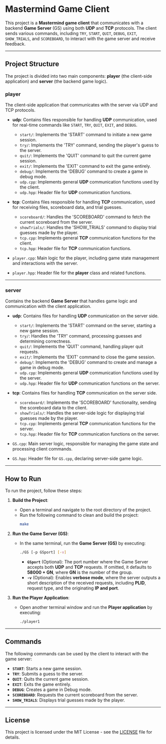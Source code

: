 # Mastermind Game Client

This project is a **Mastermind game client** that communicates with a backend **Game Server** (GS) using both **UDP** and **TCP** protocols. The client sends various commands, including `TRY`, `START`, `QUIT`, `DEBUG`, `EXIT`, `SHOW_TRIALS`, and `SCOREBOARD`, to interact with the game server and receive feedback.

---

## Project Structure

The project is divided into two main components: **player** (the client-side application) and **server** (the backend game logic).

### **player**
The client-side application that communicates with the server via UDP and TCP protocols.

- **udp**: Contains files responsible for handling **UDP** communication, used for real-time commands like `START`, `TRY`, `QUIT`, `EXIT`, and `DEBUG`.
    - `start/`: Implements the 'START' command to initiate a new game session.
    - `try/`: Implements the 'TRY' command, sending the player's guess to the server.
    - `quit/`: Implements the 'QUIT' command to quit the current game session.
    - `exit/`: Implements the 'EXIT' command to exit the game entirely.
    - `debug/`: Implements the 'DEBUG' command to create a game in debug mode.
    - `udp.cpp`: Implements general **UDP** communication functions used by the client.
    - `udp.hpp`: Header file for **UDP** communication functions.

- **tcp**: Contains files responsible for handling **TCP** communication, used for receiving files, scoreboard data, and trial guesses.
    - `scoreboard/`: Handles the 'SCOREBOARD' command to fetch the current scoreboard from the server.
    - `showTrials/`: Handles the 'SHOW_TRIALS' command to display trial guesses made by the player.
    - `tcp.cpp`: Implements general **TCP** communication functions for the client.
    - `tcp.hpp`: Header file for **TCP** communication functions.

- `player.cpp`: Main logic for the player, including game state management and interactions with the server.
- `player.hpp`: Header file for the **player** class and related functions.

---

### **server**
Contains the backend **Game Server** that handles game logic and communication with the client application.

- **udp**: Contains files for handling **UDP** communication on the server side.
    - `start/`: Implements the 'START' command on the server, starting a new game session.
    - `try/`: Handles the 'TRY' command, processing guesses and determining correctness.
    - `quit/`: Implements the 'QUIT' command, handling player quit requests.
    - `exit/`: Implements the 'EXIT' command to close the game session.
    - `debug/`: Implements the 'DEBUG' command to create and manage a game in debug mode.
    - `udp.cpp`: Implements general **UDP** communication functions used by the server.
    - `udp.hpp`: Header file for **UDP** communication functions on the server.

- **tcp**: Contains files for handling **TCP** communication on the server side.
    - `scoreboard/`: Implements the 'SCOREBOARD' functionality, sending the scoreboard data to the client.
    - `showTrials/`: Handles the server-side logic for displaying trial guesses made by the player.
    - `tcp.cpp`: Implements general **TCP** communication functions for the server.
    - `tcp.hpp`: Header file for **TCP** communication functions on the server.

- `GS.cpp`: Main server logic, responsible for managing the game state and processing client commands.
- `GS.hpp`: Header file for `GS.cpp`, declaring server-side game logic.

---

## How to Run

To run the project, follow these steps:

1. **Build the Project**:
    - Open a terminal and navigate to the root directory of the project.
    - Run the following command to clean and build the project:
      ```bash
      make
      ```

2. **Run the Game Server (GS)**:
    - In the same terminal, run the **Game Server (GS)** by executing:
      ```bash
      ./GS [-p GSport] [-v]
      ```
      - **`GSport`** (Optional): The port number where the Game Server accepts both **UDP** and **TCP** requests. If omitted, it defaults to **58000 + GN**, where **GN** is the number of the group.
      - **`-v`** (Optional): Enables **verbose mode**, where the server outputs a short description of the received requests, including **PLID**, request type, and the originating **IP and port**.

3. **Run the Player Application**:
    - Open another terminal window and run the **Player application** by executing:
      ```bash
      ./player1
      ```

---

## Commands

The following commands can be used by the client to interact with the game server:

- **`START`**: Starts a new game session.
- **`TRY`**: Submits a guess to the server.
- **`QUIT`**: Quits the current game session.
- **`EXIT`**: Exits the game entirely.
- **`DEBUG`**: Creates a game in Debug mode.
- **`SCOREBOARD`**: Requests the current scoreboard from the server.
- **`SHOW_TRIALS`**: Displays trial guesses made by the player.

---

## License

This project is licensed under the MIT License - see the [LICENSE](LICENSE) file for details.
